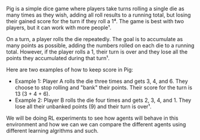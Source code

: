 Pig is a simple dice game where players take turns rolling a single die as many times as they wish, adding all roll results to a running total, but losing their gained score for the turn if they roll a 1⁴. The game is best with two players, but it can work with more people¹. 

On a turn, a player rolls the die repeatedly. The goal is to accumulate as many points as possible, adding the numbers rolled on each die to a running total. However, if the player rolls a 1, their turn is over and they lose all the points they accumulated during that turn¹. 

Here are two examples of how to keep score in Pig:
- Example 1: Player A rolls the die three times and gets 3, 4, and 6. They choose to stop rolling and "bank" their points. Their score for the turn is 13 (3 + 4 + 6).
- Example 2: Player B rolls the die four times and gets 2, 3, 4, and 1. They lose all their unbanked points (9) and their turn is over¹.

We will be doing RL experiments to see how agents will behave in this environment and how we can we can compare the different agents
using different learning algrithms and such.
